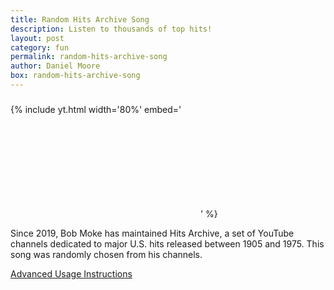```yaml
---
title: Random Hits Archive Song
description: Listen to thousands of top hits!
layout: post
category: fun
permalink: random-hits-archive-song
author: Daniel Moore
box: random-hits-archive-song
---
```


<h3 id="song-title"></h3>

{% include yt.html width='80%' embed='
<iframe id="song" frameborder="0" allowfullscreen></iframe>
' %}

<p id="description">Since 2019, Bob Moke has maintained Hits Archive, a set of YouTube channels dedicated to major U.S. hits released between 1905 and 1975. This song was randomly chosen from his channels.</p>

<p id="next-song"></p>

<a href="javascript:;" id="dropdown" target="_self">Advanced Usage Instructions</a>
<div id="instructions" style="display:none;">
    <p>You can filter the song selection! Examples &ndash;</p>
    <ul>
        <li>
            <a target="_self" href="?year=19[2-3][0-9]">Songs released in the 1920's and 1930's.</a>
        </li>
        <li>
            <a target="_self" href="?artist=Glenn Miller">Songs by Glenn Miller.</a>
        </li>
        <li>
            <a target="_self" href="?song=christmas">Songs with "Christmas" in the title.</a>
        </li>
    </ul>
</div>

<script src="/js/URI.js"></script>
<script src="/js/hits-archive.js"></script>
<script>
    const is_firefox = typeof(InstallTrigger) !== "undefined"
    const next_song = document.querySelector("#next-song")
    next_song.innerHTML = is_firefox ? `Click <a href='${window.location.href}' target='_self'>here</a> for another!` : "Refresh the page for another!"

    function random(x) { return Math.floor(x * Math.random()) }
    function choice(a) { return a[random(a.length)] }
    function wiki_link(title) {
        if (title.startsWith("http")) {
            return title
        }
        const escaped = title.replace(/ /g, "_").replace(/'/g, "&#39;")
        return `https://en.wikipedia.org/wiki/${escaped}`
    }
    const iframe = document.querySelector("#song");
    const title = document.querySelector("#song-title");
    const params = new URI(window.location.href).search(true)
    var pool = songs
    var regex = ""
    try {
    if ("artist" in params) {
        pool = pool.filter(s => new RegExp(params.artist, "i").exec(s.split("|")[2]) !== null)
    }
    if ("song" in params) {
        pool = pool.filter(s => new RegExp(params.song, "i").exec(s.split("|")[2]) !== null)
    }
    if ("year" in params) {
        pool = pool.filter(s => new RegExp(params.year, "i").exec(s.split("|")[1]) !== null)
    }
    } catch (e) { }
    if (pool.length === 0) { pool = songs }
    if (pool.length !== songs.length) {
        pool.sort()
        console.log(pool.map(s => s.split("|").slice(0,3).concat(s.split("|").slice(6,7))))
    }
    const info = choice(pool).split("|")
    iframe.src = `https://youtube.com/embed/${info[0]}`
    title.innerHTML = `${info[2]} (${info[1]})`
    document.title  = `${info[2]} (${info[1]})`
</script>

<br>
<br>
<br>
